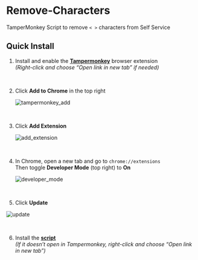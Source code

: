 # Remove-Characters  
TamperMonkey Script to remove `< >` characters from Self Service

## Quick Install

1. Install and enable the [**Tampermonkey**](https://chromewebstore.google.com/detail/tampermonkey/dhdgffkkebhmkfjojejmpbldmpobfkfo?pli=1) browser extension  
   _(Right-click and choose “Open link in new tab” if needed)_

  

<br>

2. Click **Add to Chrome** in the top right

   ![tampermonkey_add](https://github.com/user-attachments/assets/609eb9c3-c655-41ed-979f-b50951fab879)

<br>

3. Click **Add Extension**

    ![add_extension](https://github.com/user-attachments/assets/e7728665-10a2-4449-ba25-73ac43cdcdd5)

<br>

4. In Chrome, open a new tab and go to `chrome://extensions`  
   Then toggle **Developer Mode** (top right) to **On**

   ![developer_mode](https://github.com/user-attachments/assets/c2409242-7a92-4257-8087-d230947d8599)
   
<br>

5.  Click **Update**
   
   ![update](https://github.com/user-attachments/assets/5f7357b7-bc44-4588-869b-5589c367a0ec)

<br>

6.  Install the [**script**](https://raw.githubusercontent.com/bslange2/Remove-Characters/master/Desktop/remove_characters.user.js)  
   _(If it doesn’t open in Tampermonkey, right-click and choose “Open link in new tab”)_
